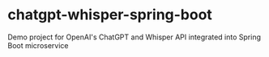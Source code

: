 # chatgpt-whisper-spring-boot
Demo project for OpenAI's ChatGPT and Whisper API integrated into Spring Boot microservice
